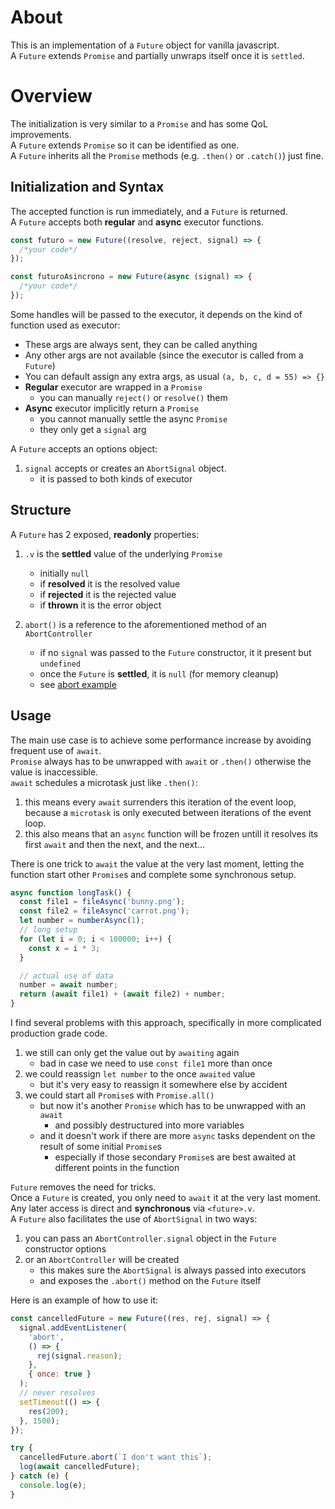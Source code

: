 # About

This is an implementation of a `Future` object for vanilla javascript.  
A `Future` extends `Promise` and partially unwraps itself once it is `settled`.

# Overview

The initialization is very similar to a `Promise` and has some QoL improvements.  
A `Future` extends `Promise` so it can be identified as one.  
A `Future` inherits all the `Promise` methods (e.g. `.then()` or `.catch()`) just fine.

## Initialization and Syntax

The accepted function is run immediately, and a `Future` is returned.  
A `Future` accepts both **regular** and **async** executor functions.

```javascript
const futuro = new Future((resolve, reject, signal) => {
  /*your code*/
});
```

```javascript
const futuroAsincrono = new Future(async (signal) => {
  /*your code*/
});
```

Some handles will be passed to the executor, it depends on the kind of function used as executor:

- These args are always sent, they can be called anything
- Any other args are not available (since the executor is called from a `Future`)
- You can default assign any extra args, as usual `(a, b, c, d = 55) => {}`
- **Regular** executor are wrapped in a `Promise`
  - you can manually `reject()` or `resolve()` them
- **Async** executor implicitly return a `Promise`
  - you cannot manually settle the async `Promise`
  - they only get a `signal` arg

A `Future` accepts an options object:

1. `signal` accepts or creates an `AbortSignal` object.
   - it is passed to both kinds of executor

## Structure

A `Future` has 2 exposed, **readonly** properties:

1. `.v` is the **settled** value of the underlying `Promise`

   - initially `null`
   - if **resolved** it is the resolved value
   - if **rejected** it is the rejected value
   - if **thrown** it is the error object

2. `abort()` is a reference to the aforementioned method of an `AbortController`

   - if no `signal` was passed to the `Future` constructor, it it present but `undefined`
   - once the `Future` is **settled**, it is `null` (for memory cleanup)
   - see [abort example](#signal-example)

## Usage

The main use case is to achieve some performance increase by avoiding frequent use of `await`.  
`Promise` always has to be unwrapped with `await` or `.then()` otherwise the value is inaccessible.  
`await` schedules a microtask just like `.then()`:

1. this means every `await` surrenders this iteration of the event loop, because a `microtask` is only executed between iterations of the event loop.
2. this also means that an `async` function will be frozen untill it resolves its first `await` and then the next, and the next...

There is one trick to `await` the value at the very last moment, letting the function start other `Promise`s and complete some synchronous setup.

```javascript
async function longTask() {
  const file1 = fileAsync('bunny.png');
  const file2 = fileAsync('carrot.png');
  let number = numberAsync(1);
  // long setup
  for (let i = 0; i < 100000; i++) {
    const x = i * 3;
  }

  // actual use of data
  number = await number;
  return (await file1) + (await file2) + number;
}
```

I find several problems with this approach, specifically in more complicated production grade code.

1. we still can only get the value out by `awaiting` again
   - bad in case we need to use `const file1` more than once
2. we could reassign `let number` to the once `awaited` value
   - but it's very easy to reassign it somewhere else by accident
3. we could start all `Promise`s with `Promise.all()`
   - but now it's another `Promise` which has to be unwrapped with an `await`
     - and possibly destructured into more variables
   - and it doesn't work if there are more `async` tasks dependent on the result of some initial `Promise`s
     - especially if those secondary `Promise`s are best awaited at different points in the function

`Future` removes the need for tricks.  
Once a `Future` is created, you only need to `await` it at the very last moment.  
Any later access is direct and **synchronous** via `<future>.v`.  
A `Future` also facilitates the use of `AbortSignal` in two ways:

1. you can pass an `AbortController.signal` object in the `Future` constructor options
2. or an `AbortController` will be created
   - this makes sure the `AbortSignal` is always passed into executors
   - and exposes the `.abort()` method on the `Future` itself

<a name="signal-example"></a>
Here is an example of how to use it:

```javascript
const cancelledFuture = new Future((res, rej, signal) => {
  signal.addEventListener(
    'abort',
    () => {
      rej(signal.reason);
    },
    { once: true }
  );
  // never resolves
  setTimeout(() => {
    res(200);
  }, 1500);
});

try {
  cancelledFuture.abort(`I don't want this`);
  log(await cancelledFuture);
} catch (e) {
  console.log(e);
}
```
